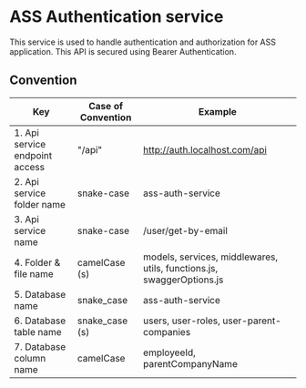 # ASS Authentication service

This service is used to handle authentication and authorization for ASS application.
This API is secured using Bearer Authentication.

## Convention

Key                             | Case of Convention    | Example
--------------------------------|-----------------------|---------------------------------
1. Api service endpoint access  | "/api"                | http://auth.localhost.com/api
2. Api service folder name      | snake-case            | ass-auth-service
3. Api service name             | snake-case            | /user/get-by-email
4. Folder & file name           | camelCase (s)         | models, services, middlewares, utils, functions.js, swaggerOptions.js
5. Database name                | snake_case            | ass-auth-service
6. Database table name          | snake_case (s)        | users, user-roles, user-parent-companies
7. Database column name         | camelCase             | employeeId, parentCompanyName
